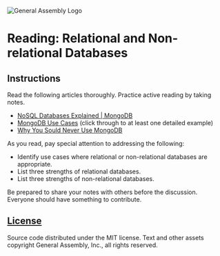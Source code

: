 ![General Assembly Logo](https://camo.githubusercontent.com/1a91b05b8f4d44b5bbfb83abac2b0996d8e26c92/687474703a2f2f692e696d6775722e636f6d2f6b6538555354712e706e67)

Reading: Relational and Non-relational Databases
================================================

Instructions
------------

Read the following articles thoroughly. Practice active reading by taking notes.

- [NoSQL Databases Explained | MongoDB](https://www.mongodb.com/nosql-explained)
- [MongoDB Use Cases](http://docs.mongodb.org/ecosystem/use-cases/) (click through to at least one detailed example)
- [Why You Sould Never Use MongoDB](http://www.sarahmei.com/blog/2013/11/11/why-you-should-never-use-mongodb/)

As you read, pay special attention to addressing the following:

- Identify use cases where relational or non-relational databases are appropriate.
- List three strengths of relational databases.
- List three strengths of non-relational databases.

Be prepared to share your notes with others before the discussion. Everyone should have something to contribute.

## [License](LICENSE)

Source code distributed under the MIT license. Text and other assets copyright
General Assembly, Inc., all rights reserved.

